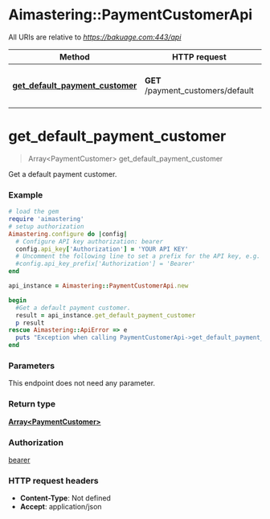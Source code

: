 # Aimastering::PaymentCustomerApi

All URIs are relative to *https://bakuage.com:443/api*

Method | HTTP request | Description
------------- | ------------- | -------------
[**get_default_payment_customer**](PaymentCustomerApi.md#get_default_payment_customer) | **GET** /payment_customers/default | Get a default payment customer.


# **get_default_payment_customer**
> Array&lt;PaymentCustomer&gt; get_default_payment_customer

Get a default payment customer.

### Example
```ruby
# load the gem
require 'aimastering'
# setup authorization
Aimastering.configure do |config|
  # Configure API key authorization: bearer
  config.api_key['Authorization'] = 'YOUR API KEY'
  # Uncomment the following line to set a prefix for the API key, e.g. 'Bearer' (defaults to nil)
  #config.api_key_prefix['Authorization'] = 'Bearer'
end

api_instance = Aimastering::PaymentCustomerApi.new

begin
  #Get a default payment customer.
  result = api_instance.get_default_payment_customer
  p result
rescue Aimastering::ApiError => e
  puts "Exception when calling PaymentCustomerApi->get_default_payment_customer: #{e}"
end
```

### Parameters
This endpoint does not need any parameter.

### Return type

[**Array&lt;PaymentCustomer&gt;**](PaymentCustomer.md)

### Authorization

[bearer](../README.md#bearer)

### HTTP request headers

 - **Content-Type**: Not defined
 - **Accept**: application/json



